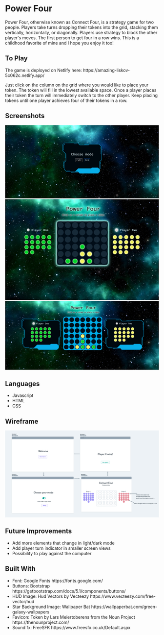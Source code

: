 <h1>Power Four</h1>
Power Four, otherwise known as Connect Four, is a strategy game for two people. Players take turns dropping their tokens into the grid, stacking them vertically, horizontally, or diagonally. Players use strategy to block the other player's moves. The first person to get four in a row wins. This is a childhood favorite of mine and I hope you enjoy it too!

<h2>To Play</h2>
The game is deployed on Netlify here: https://amazing-liskov-5c062c.netlify.app/ 

Just click on the column on the grid where you would like to place your token. The token will fill in the lowest available space. Once a player places their token the turn will immediately switch to the other player. Keep placing tokens until one player achieves four of their tokens in a row.

<h2>Screenshots</h2>

<img src="img/SS-Two.png" alt="dark mode game screenshot"/>
<img src="img/SS-Three.png" alt="dark mode game screenshot"/>
<img src="img/SS-Four.png" alt="dark mode game screenshot"/>

<h2>Languages</h2>
<ul>
  <li>Javascript</li>
  <li>HTML</li>
  <li>CSS</li>
</ul>

<h2>Wireframe</h2>

<img src="img/wireframe.png" alt="wireframe screenshot"/>

<h2>Future Improvements</h2>
<ul>
  <li>Add more elements that change in light/dark mode</li>
  <li>Add player turn indicator in smaller screen views</li>
  <li>Possibility to play against the computer</li>
</ul>

<h2>Built With</h2>
<ul>
  <li>Font: Google Fonts https://fonts.google.com/</li>  
  <li>Buttons: Bootstrap https://getbootstrap.com/docs/5.1/components/buttons/</li>
  <li>HUD Image: Hud Vectors by Vecteezy https://www.vecteezy.com/free-vector/hud</li>
  <li>Star Background Image: Wallpaper Bat https://wallpaperbat.com/green-galaxy-wallpapers</li>
  <li>Favicon: Token by Lars Meiertoberens from the Noun Project https://thenounproject.com/</li>
  <li>Sound fx: FreeSFK https://www.freesfx.co.uk/Default.aspx</li>
</ul>
